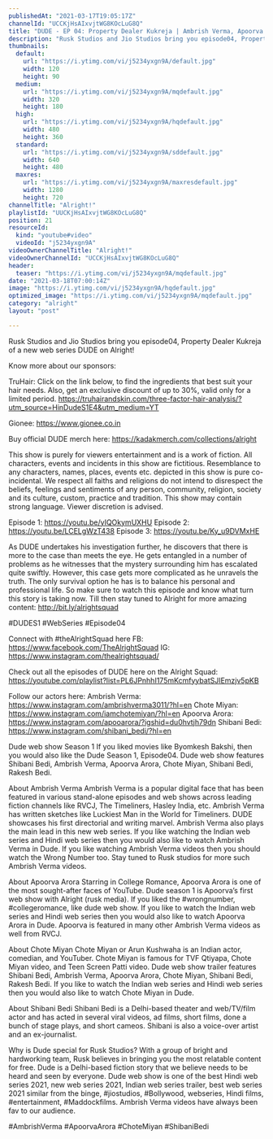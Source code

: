 ```yaml
---
publishedAt: "2021-03-17T19:05:17Z"
channelId: "UCCKjHsAIxvjtWG8KOcLuG8Q"
title: "DUDE - EP 04: Property Dealer Kukreja | Ambrish Verma, Apoorva Arora, Chote Miyan | Web Series"
description: "Rusk Studios and Jio Studios bring you episode04, Property Dealer Kukreja of a new web series DUDE on Alright! \n\nKnow more about our sponsors: \n\nTruHair:\nClick on the link below, to find the ingredients that best suit your hair needs. Also, get an exclusive discount of up to 30%, valid only for a limited period.\nhttps://truhairandskin.com/three-factor-hair-analysis/?utm_source=HinDudeS1E4&utm_medium=YT\n\nGionee: https://www.gionee.co.in\n\nBuy official DUDE merch here: https://kadakmerch.com/collections/alright\n\nThis show is purely for viewers entertainment and is a work of fiction. All characters, events and incidents in this show are fictitious. Resemblance to any characters, names, places, events etc. depicted  in this show is pure co-incidental. \nWe respect all faiths and religions do not intend to disrespect the beliefs, feelings and sentiments of any person, community, religion, society and its culture, custom, practice and tradition. This show may contain strong language. Viewer discretion is advised.\n\nEpisode 1: https://youtu.be/yIQOkymUXHU\nEpisode 2: https://youtu.be/LCELgWzT438\nEpisode 3: https://youtu.be/Ky_u9DVMxHE\n\nAs DUDE undertakes his investigation further, he discovers that there is more to the case than meets the eye. He gets entangled in a number of problems as he witnesses that the mystery surrounding him has escalated quite swiftly. However, this case gets more complicated as he unravels the truth. The only survival option he has is to balance his personal and professional life. So make sure to watch this episode and know what turn this story is taking now. Till then stay tuned to Alright for more amazing content: http://bit.ly/alrightsquad​\n\n#DUDES1​ #WebSeries​ #Episode04\n\nConnect with #theAlrightSquad here\nFB: https://www.facebook.com/TheAlrightSquad\nIG: https://www.instagram.com/thealrightsquad/\n\nCheck out all the episodes of DUDE here on the Alright Squad: https://youtube.com/playlist?list=PL6JPnhhI175mKcmfyybatSJIEmzjv5pKB \n\nFollow our actors here: \nAmbrish Verma: https://www.instagram.com/ambrishverma3011/?hl=en \nChote Miyan: https://www.instagram.com/iamchotemiyan/?hl=en \nApoorva Arora: https://www.instagram.com/apooarora/?igshid=du0hvtjh79dn \nShibani Bedi: https://www.instagram.com/shibani_bedi/?hl=en \n\nDude web show Season 1 \nIf you liked movies like Byomkesh Bakshi, then you would also like the Dude Season 1, Episode04. Dude web show features Shibani Bedi, Ambrish Verma, Apoorva Arora, Chote Miyan, Shibani Bedi, Rakesh Bedi. \n\nAbout Ambrish Verma \nAmbrish Verma is a popular digital face that has been featured in various stand-alone episodes and web shows across leading fiction channels like RVCJ, The Timeliners, Hasley India, etc. Ambrish Verma has written sketches like Luckiest Man in the World for Timeliners. DUDE showcases his first directorial and writing marvel. Ambrish Verma also plays the main lead in this new web series. If you like watching the Indian web series and Hindi web series then you would also like to watch Ambrish Verma in Dude. If you like watching Ambrish Verma videos then you should watch the Wrong Number too. Stay tuned to Rusk studios for more such Ambrish Verma videos. \n\nAbout Apoorva Arora \nStarring in College Romance, Apoorva Arora is one of the most sought-after faces of YouTube. Dude season 1 is Apoorva’s first web show with Alright (rusk media). If you liked the #wrongnumber, #collegeromance, like dude web show. If you like to watch the Indian web series and Hindi web series then you would also like to watch Apoorva Arora in Dude. Apoorva is featured in many other Ambrish Verma videos as well from RVCJ.\n\nAbout Chote Miyan \nChote Miyan or Arun Kushwaha is an Indian actor, comedian, and YouTuber. Chote Miyan is famous for TVF Qtiyapa, Chote Miyan video, and Teen Screen Patti video. Dude web show trailer features Shibani Bedi, Ambrish Verma, Apoorva Arora, Chote Miyan, Shibani Bedi, Rakesh Bedi. If you like to watch the Indian web series and Hindi web series then you would also like to watch Chote Miyan in Dude.\n\nAbout Shibani Bedi \nShibani Bedi is a Delhi-based theater and web/TV/film actor and has acted in several viral videos, ad films, short films, done a bunch of stage plays, and short cameos. Shibani is also a voice-over artist and an ex-journalist. \n\nWhy is Dude special for Rusk Studios? \nWith a group of bright and hardworking team, Rusk believes in bringing you the most relatable content for free. Dude is a Delhi-based fiction story that we believe needs to be heard and seen by everyone. Dude web show is one of the best Hindi web series 2021, new web series 2021, Indian web series trailer, best web series 2021 similar from the binge, #jiostudios, #Bollywood, webseries, Hindi films, #entertainment, #Maddockfilms. Ambrish Verma videos have always been fav to our audience.\n\n#AmbrishVerma #ApoorvaArora #ChoteMiyan #ShibaniBedi"
thumbnails:
  default:
    url: "https://i.ytimg.com/vi/j5234yxgn9A/default.jpg"
    width: 120
    height: 90
  medium:
    url: "https://i.ytimg.com/vi/j5234yxgn9A/mqdefault.jpg"
    width: 320
    height: 180
  high:
    url: "https://i.ytimg.com/vi/j5234yxgn9A/hqdefault.jpg"
    width: 480
    height: 360
  standard:
    url: "https://i.ytimg.com/vi/j5234yxgn9A/sddefault.jpg"
    width: 640
    height: 480
  maxres:
    url: "https://i.ytimg.com/vi/j5234yxgn9A/maxresdefault.jpg"
    width: 1280
    height: 720
channelTitle: "Alright!"
playlistId: "UUCKjHsAIxvjtWG8KOcLuG8Q"
position: 21
resourceId:
  kind: "youtube#video"
  videoId: "j5234yxgn9A"
videoOwnerChannelTitle: "Alright!"
videoOwnerChannelId: "UCCKjHsAIxvjtWG8KOcLuG8Q"
header:
  teaser: "https://i.ytimg.com/vi/j5234yxgn9A/mqdefault.jpg"
date: "2021-03-18T07:00:14Z"
image: "https://i.ytimg.com/vi/j5234yxgn9A/hqdefault.jpg"
optimized_image: "https://i.ytimg.com/vi/j5234yxgn9A/mqdefault.jpg"
category: "alright"
layout: "post"

---
```

Rusk Studios and Jio Studios bring you episode04, Property Dealer Kukreja of a new web series DUDE on Alright! 

Know more about our sponsors: 

TruHair:
Click on the link below, to find the ingredients that best suit your hair needs. Also, get an exclusive discount of up to 30%, valid only for a limited period.
https://truhairandskin.com/three-factor-hair-analysis/?utm_source=HinDudeS1E4&utm_medium=YT

Gionee: https://www.gionee.co.in

Buy official DUDE merch here: https://kadakmerch.com/collections/alright

This show is purely for viewers entertainment and is a work of fiction. All characters, events and incidents in this show are fictitious. Resemblance to any characters, names, places, events etc. depicted  in this show is pure co-incidental. 
We respect all faiths and religions do not intend to disrespect the beliefs, feelings and sentiments of any person, community, religion, society and its culture, custom, practice and tradition. This show may contain strong language. Viewer discretion is advised.

Episode 1: https://youtu.be/yIQOkymUXHU
Episode 2: https://youtu.be/LCELgWzT438
Episode 3: https://youtu.be/Ky_u9DVMxHE

As DUDE undertakes his investigation further, he discovers that there is more to the case than meets the eye. He gets entangled in a number of problems as he witnesses that the mystery surrounding him has escalated quite swiftly. However, this case gets more complicated as he unravels the truth. The only survival option he has is to balance his personal and professional life. So make sure to watch this episode and know what turn this story is taking now. Till then stay tuned to Alright for more amazing content: http://bit.ly/alrightsquad​

#DUDES1​ #WebSeries​ #Episode04

Connect with #theAlrightSquad here
FB: https://www.facebook.com/TheAlrightSquad
IG: https://www.instagram.com/thealrightsquad/

Check out all the episodes of DUDE here on the Alright Squad: https://youtube.com/playlist?list=PL6JPnhhI175mKcmfyybatSJIEmzjv5pKB 

Follow our actors here: 
Ambrish Verma: https://www.instagram.com/ambrishverma3011/?hl=en 
Chote Miyan: https://www.instagram.com/iamchotemiyan/?hl=en 
Apoorva Arora: https://www.instagram.com/apooarora/?igshid=du0hvtjh79dn 
Shibani Bedi: https://www.instagram.com/shibani_bedi/?hl=en 

Dude web show Season 1 
If you liked movies like Byomkesh Bakshi, then you would also like the Dude Season 1, Episode04. Dude web show features Shibani Bedi, Ambrish Verma, Apoorva Arora, Chote Miyan, Shibani Bedi, Rakesh Bedi. 

About Ambrish Verma 
Ambrish Verma is a popular digital face that has been featured in various stand-alone episodes and web shows across leading fiction channels like RVCJ, The Timeliners, Hasley India, etc. Ambrish Verma has written sketches like Luckiest Man in the World for Timeliners. DUDE showcases his first directorial and writing marvel. Ambrish Verma also plays the main lead in this new web series. If you like watching the Indian web series and Hindi web series then you would also like to watch Ambrish Verma in Dude. If you like watching Ambrish Verma videos then you should watch the Wrong Number too. Stay tuned to Rusk studios for more such Ambrish Verma videos. 

About Apoorva Arora 
Starring in College Romance, Apoorva Arora is one of the most sought-after faces of YouTube. Dude season 1 is Apoorva’s first web show with Alright (rusk media). If you liked the #wrongnumber, #collegeromance, like dude web show. If you like to watch the Indian web series and Hindi web series then you would also like to watch Apoorva Arora in Dude. Apoorva is featured in many other Ambrish Verma videos as well from RVCJ.

About Chote Miyan 
Chote Miyan or Arun Kushwaha is an Indian actor, comedian, and YouTuber. Chote Miyan is famous for TVF Qtiyapa, Chote Miyan video, and Teen Screen Patti video. Dude web show trailer features Shibani Bedi, Ambrish Verma, Apoorva Arora, Chote Miyan, Shibani Bedi, Rakesh Bedi. If you like to watch the Indian web series and Hindi web series then you would also like to watch Chote Miyan in Dude.

About Shibani Bedi 
Shibani Bedi is a Delhi-based theater and web/TV/film actor and has acted in several viral videos, ad films, short films, done a bunch of stage plays, and short cameos. Shibani is also a voice-over artist and an ex-journalist. 

Why is Dude special for Rusk Studios? 
With a group of bright and hardworking team, Rusk believes in bringing you the most relatable content for free. Dude is a Delhi-based fiction story that we believe needs to be heard and seen by everyone. Dude web show is one of the best Hindi web series 2021, new web series 2021, Indian web series trailer, best web series 2021 similar from the binge, #jiostudios, #Bollywood, webseries, Hindi films, #entertainment, #Maddockfilms. Ambrish Verma videos have always been fav to our audience.

#AmbrishVerma #ApoorvaArora #ChoteMiyan #ShibaniBedi